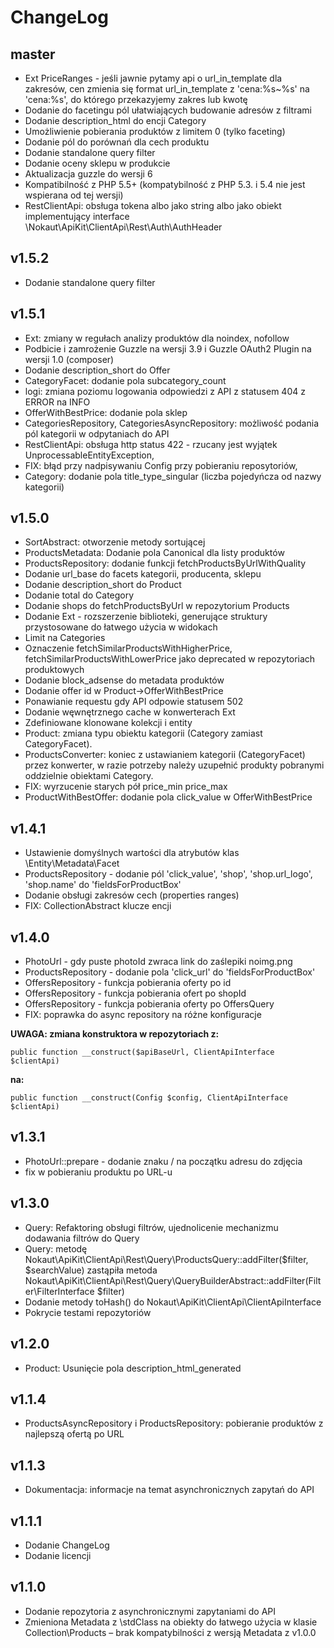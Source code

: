 ChangeLog
=========

master
-----
- Ext PriceRanges - jeśli jawnie pytamy api o url_in_template dla zakresów, cen zmienia się format url_in_template z 'cena:%s~%s' na 'cena:%s', do którego przekazyjemy zakres lub kwotę
- Dodanie do facetingu pól ułatwiających budowanie adresów z filtrami
- Dodanie description_html do encji Category
- Umożliwienie pobierania produktów z limitem 0 (tylko faceting)
- Dodanie pól do porównań dla cech produktu
- Dodanie standalone query filter
- Dodanie oceny sklepu w produkcie
- Aktualizacja guzzle do wersji 6
- Kompatibilność z PHP 5.5+ (kompatybilność z PHP 5.3. i 5.4 nie jest wspierana od tej wersji)
- RestClientApi: obsługa tokena albo jako string albo jako obiekt implementujący interface \Nokaut\ApiKit\ClientApi\Rest\Auth\AuthHeader

v1.5.2
------
- Dodanie standalone query filter

v1.5.1
------
- Ext: zmiany w regułach analizy produktów dla noindex, nofollow
- Podbicie i zamrożenie Guzzle na wersji 3.9 i Guzzle OAuth2 Plugin na wersji 1.0 (composer)
- Dodanie description_short do Offer
- CategoryFacet: dodanie pola subcategory_count
- logi: zmiana poziomu logowania odpowiedzi z API z statusem 404 z ERROR na INFO
- OfferWithBestPrice: dodanie pola sklep
- CategoriesRepository, CategoriesAsyncRepository: możliwość podania pól kategorii w odpytaniach do API
- RestClientApi: obsługa http status 422 - rzucany jest wyjątek UnprocessableEntityException,
- FIX: błąd przy nadpisywaniu Config przy pobieraniu reposytoriów,
- Category: dodanie pola title_type_singular (liczba pojedyńcza od nazwy kategorii)

v1.5.0
------
- SortAbstract: otworzenie metody sortującej
- ProductsMetadata: Dodanie pola Canonical dla listy produktów
- ProductsRepository: dodanie funkcji fetchProductsByUrlWithQuality
- Dodanie url_base do facets kategorii, producenta, sklepu
- Dodanie description_short do Product
- Dodanie total do Category
- Dodanie shops do fetchProductsByUrl w repozytorium Products
- Dodanie Ext - rozszerzenie biblioteki, generujące struktury przystosowane do łatwego użycia w widokach
- Limit na Categories
- Oznaczenie fetchSimilarProductsWithHigherPrice, fetchSimilarProductsWithLowerPrice jako deprecated w repozytoriach produktowych
- Dodanie block_adsense do metadata produktów
- Dodanie offer id w Product->OfferWithBestPrice
- Ponawianie requestu gdy API odpowie statusem 502
- Dodanie węwnętrznego cache w konwerterach Ext
- Zdefiniowane klonowane kolekcji i entity
- Product: zmiana typu obiektu kategorii (Category zamiast CategoryFacet).
- ProductsConverter: koniec z ustawianiem kategorii (CategoryFacet) przez konwerter, w razie potrzeby należy uzupełnić produkty pobranymi oddzielnie obiektami Category.
- FIX: wyrzucenie starych pół price_min price_max
- ProductWithBestOffer: dodanie pola click_value w OfferWithBestPrice

v1.4.1
------
- Ustawienie domyślnych wartości dla atrybutów klas \Entity\Metadata\Facet
- ProductsRepository - dodanie pól 'click_value', 'shop', 'shop.url_logo', 'shop.name' do 'fieldsForProductBox'
- Dodanie obsługi zakresów cech (properties ranges)
- FIX: CollectionAbstract klucze encji

v1.4.0
------
 - PhotoUrl - gdy puste photoId zwraca link do zaślepiki noimg<size>.png
 - ProductsRepository - dodanie pola 'click_url' do 'fieldsForProductBox'
 - OffersRepository - funkcja pobierania oferty po id
 - OffersRepository - funkcja pobierania ofert po shopId
 - OffersRepository - funkcja pobierania oferty po OffersQuery
 - FIX: poprawka do async repository na różne konfiguracje

**UWAGA: zmiana konstruktora w repozytoriach z:**

    public function __construct($apiBaseUrl, ClientApiInterface $clientApi)

**na:**

    public function __construct(Config $config, ClientApiInterface $clientApi)

v1.3.1
------
 - PhotoUrl::prepare - dodanie znaku / na początku adresu do zdjęcia
 - fix w pobieraniu produktu po URL-u

v1.3.0
------
 - Query: Refaktoring obsługi filtrów, ujednolicenie mechanizmu dodawania filtrów do Query
 - Query: metodę Nokaut\ApiKit\ClientApi\Rest\Query\ProductsQuery::addFilter($filter, $searchValue) zastąpiła metoda Nokaut\ApiKit\ClientApi\Rest\Query\QueryBuilderAbstract::addFilter(Filter\FilterInterface $filter)
 - Dodanie metody toHash() do Nokaut\ApiKit\ClientApi\ClientApiInterface
 - Pokrycie testami repozytoriów

v1.2.0
------
 - Product: Usunięcie pola description_html_generated

v1.1.4
------
 - ProductsAsyncRepository i ProductsRepository: pobieranie produktów z najlepszą ofertą po URL

v1.1.3
------
 - Dokumentacja: informacje na temat asynchronicznych zapytań do API

v1.1.1
------
 - Dodanie ChangeLog
 - Dodanie licencji

v1.1.0
------
 - Dodanie repozytoria z asynchronicznymi zapytaniami do API
 - Zmieniona Metadata z \stdClass na obiekty do łatwego użycia w klasie Collection\Products – brak kompatybilności z wersją Metadata z v1.0.0